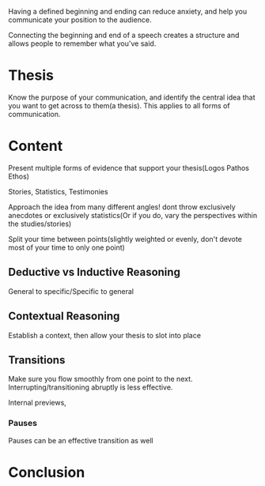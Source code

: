 Having a defined beginning and ending can reduce anxiety, and help you communicate your position to the audience. 

Connecting the beginning and end of a speech creates a structure and allows people to remember what you've said. 

# Thesis
Know the purpose of your communication, and identify the central idea that you want to get across to them(a thesis). This applies to all forms of communication. 

# Content
Present multiple forms of evidence that support your thesis(Logos Pathos Ethos)

Stories, Statistics, Testimonies

Approach the idea from many different angles! dont throw exclusively anecdotes or exclusively statistics(Or if you do, vary the perspectives within the studies/stories)

Split your time between points(slightly weighted or evenly, don't devote most of your time to only one point)

## Deductive vs Inductive Reasoning
General to specific/Specific to general

## Contextual Reasoning
Establish a context, then allow your thesis to slot into place

## Transitions
Make sure you flow smoothly from one point to the next. Interrupting/transitioning abruptly is less effective. 

Internal previews, 

### Pauses 
Pauses can be an effective transition as well

# Conclusion




